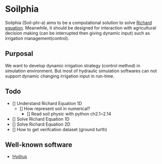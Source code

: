 # Soilphia

Soilphia (Soil-phi-a) aims to be a computational solution to solve [Richard equation](https://en.wikipedia.org/wiki/Richards_equation). Meanwhile, it should be designed for interaction with agricultural decision making (can be interrupted then giving dynamic input) such as irrigation management(control).

## Purposal
We want to develop  dynamic irrigation strategy (control method) in simulation environment. But most of hydraulic simulation softwares can not support dynamic changing irrigation input in run-time.

## Todo
- [] Understand Richard Equation 1D
  - [] How represent soil in numerical?
    - [] Read soil physic with python ch2.1~2.14
- [] Solve Richard Equation 1D
- [] Solve Richard Equation 2D
- [] How to get verifcation dataset (ground turth)

## Well-known software
- [Hydrus](https://en.wikipedia.org/wiki/Hydrus_(software))